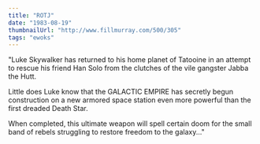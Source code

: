 ```yaml
---
title: "ROTJ"
date: "1983-08-19"
thumbnailUrl: "http://www.fillmurray.com/500/305"
tags: "ewoks"
---
```


"Luke Skywalker has returned to his home planet of Tatooine in an attempt to rescue his friend Han Solo from the clutches of the vile gangster Jabba the Hutt.

Little does Luke know that the GALACTIC EMPIRE has secretly begun construction on a new armored space station even more powerful than the first dreaded Death Star.

When completed, this ultimate weapon will spell certain doom for the small band of rebels struggling to restore freedom to the galaxy..."
